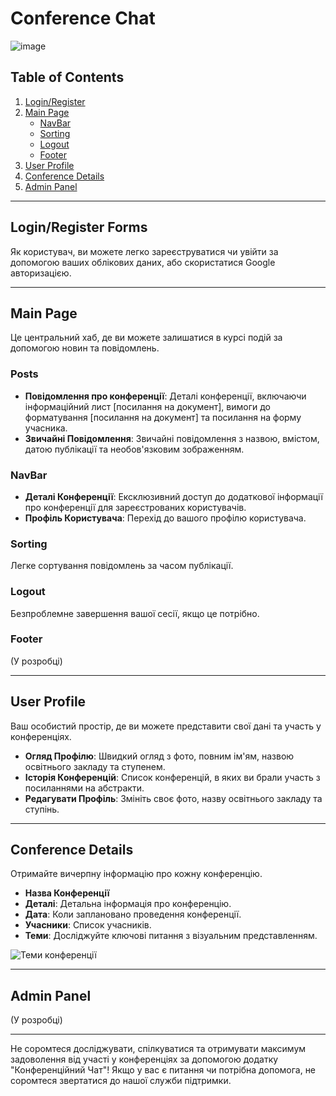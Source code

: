 # Conference Chat

![image](https://github.com/vitluchko/conference-chat/assets/98816838/8abd120d-f98f-4b70-b687-7489ea61b2f9)


## Table of Contents
1. [Login/Register](#loginregister-forms)
2. [Main Page](#main-page)
    - [NavBar](#navbar)
    - [Sorting](#sorting)
    - [Logout](#logout)
    - [Footer](#footer)
3. [User Profile](#user-profile)
4. [Conference Details](#conference-details)
5. [Admin Panel](#admin-panel)

---

## Login/Register Forms

Як користувач, ви можете легко зареєструватися чи увійти за допомогою ваших облікових даних, або скористатися Google авторизацією.

---

## Main Page

Це центральний хаб, де ви можете залишатися в курсі подій за допомогою новин та повідомлень.

### Posts
- **Повідомлення про конференції**: Деталі конференції, включаючи інформаційний лист [посилання на документ], вимоги до форматування [посилання на документ] та посилання на форму учасника.
- **Звичайні Повідомлення**: Звичайні повідомлення з назвою, вмістом, датою публікації та необов'язковим зображенням.

### NavBar

- **Деталі Конференції**: Ексклюзивний доступ до додаткової інформації про конференції для зареєстрованих користувачів.
- **Профіль Користувача**: Перехід до вашого профілю користувача.

### Sorting

Легке сортування повідомлень за часом публікації.

### Logout

Безпроблемне завершення вашої сесії, якщо це потрібно.

### Footer

(У розробці)

---

## User Profile

Ваш особистий простір, де ви можете представити свої дані та участь у конференціях.

- **Огляд Профілю**: Швидкий огляд з фото, повним ім'ям, назвою освітнього закладу та ступенем.
- **Історія Конференцій**: Список конференцій, в яких ви брали участь з посиланнями на абстракти.
- **Редагувати Профіль**: Змініть своє фото, назву освітнього закладу та ступінь.

---

## Conference Details

Отримайте вичерпну інформацію про кожну конференцію.

- **Назва Конференції**
- **Деталі**: Детальна інформація про конференцію.
- **Дата**: Коли заплановано проведення конференції.
- **Учасники**: Список учасників.
- **Теми**: Досліджуйте ключові питання з візуальним представленням.
  
![Теми конференції](https://github.com/vitluchko/conference-chat/assets/98816838/66b211b0-7614-4e25-a54c-e9c6aadce9a0)

---

## Admin Panel

(У розробці)

---

Не соромтеся досліджувати, спілкуватися та отримувати максимум задоволення від участі у конференціях за допомогою додатку "Конференційний Чат"! Якщо у вас є питання чи потрібна допомога, не соромтеся звертатися до нашої служби підтримки.
